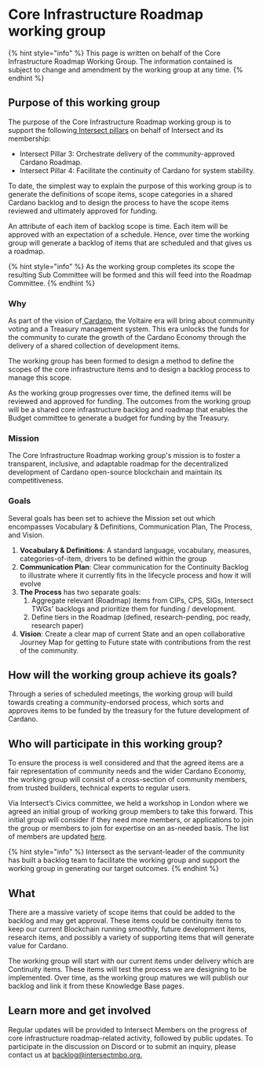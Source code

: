 # Core Infrastructure Roadmap working group

{% hint style="info" %}
This page is written on behalf of the Core Infrastructure Roadmap Working Group. The information contained is subject to change and amendment by the working group at any time.
{% endhint %}

## Purpose of this working group

The purpose of the Core Infrastructure Roadmap working group is to support the following[ Intersect pillars](https://docs.intersectmbo.org/) on behalf of Intersect and its membership:

* Intersect Pillar 3: Orchestrate delivery of the community-approved Cardano Roadmap.
* Intersect Pillar 4: Facilitate the continuity of Cardano for system stability.

To date, the simplest way to explain the purpose of this working group is to generate the definitions of scope items, scope categories in a shared Cardano backlog and to design the process to have the scope items reviewed and ultimately approved for funding.

An attribute of each item of backlog scope is time. Each item will be approved with an expectation of a schedule. Hence, over time the working group will generate a backlog of items that are scheduled and that gives us a roadmap.

{% hint style="info" %}
As the working group completes its scope the resulting Sub Committee will be formed and this will feed into the Roadmap Committee.
{% endhint %}

### Why

As part of the vision of[ Cardano](https://whitepaper.io/document/581/cardano-whitepaper), the Voltaire era will bring about community voting and a Treasury management system. This era unlocks the funds for the community to curate the growth of the Cardano Economy through the delivery of a shared collection of development items.

The working group has been formed to design a method to define the scopes of the core infrastructure items and to design a backlog process to manage this scope.

As the working group progresses over time, the defined items will be reviewed and approved for funding. The outcomes from the working group will be a shared core infrastructure backlog and roadmap that enables the Budget committee to generate a budget for funding by the Treasury.

### Mission

The Core Infrastructure Roadmap working group's mission is to foster a transparent, inclusive, and adaptable roadmap for the decentralized development of Cardano open-source blockchain and maintain its competitiveness.

### Goals

Several goals has been set to achieve the Mission set out which encompasses Vocabulary & Definitions, Communication Plan, The Process, and Vision.

1. **Vocabulary & Definitions**: A standard language, vocabulary, measures, categories-of-item, drivers to be defined within the group
2. **Communication Plan**: Clear communication for the Continuity Backlog to illustrate where it currently fits in the lifecycle process and how it will evolve
3. **The Process** has two separate goals:
   1. Aggregate relevant (Roadmap) items from CIPs, CPS, SIGs, Intersect TWGs' backlogs and prioritize them for funding / development.
   2. Define tiers in the Roadmap (defined, research-pending, poc ready, research paper)
4. **Vision**: Create a clear map of current State and an open collaborative Journey Map for getting to Future state with contributions from the rest of the community.

## How will the working group achieve its goals?

Through a series of scheduled meetings, the working group will build towards creating a community-endorsed process, which sorts and approves items to be funded by the treasury for the future development of Cardano.

## Who will participate in this working group?

To ensure the process is well considered and that the agreed items are a fair representation of community needs and the wider Cardano Economy, the working group will consist of a cross-section of community members, from trusted builders, technical experts to regular users.

Via Intersect’s Civics committee, we held a workshop in London where we agreed an initial group of working group members to take this forward. This initial group will consider if they need more members, or applications to join the group or members to join for expertise on an as-needed basis. The list of members are updated [here](working-group-members.md).

{% hint style="info" %}
Intersect as the servant-leader of the community has built a backlog team to facilitate the working group and support the working group in generating our target outcomes.
{% endhint %}

## What

There are a massive variety of scope items that could be added to the backlog and may get approval. These items could be continuity items to keep our current Blockchain running smoothly, future development items, research items, and possibly a variety of supporting items that will generate value for Cardano.

The working group will start with our current items under delivery which are Continuity items. These items will test the process we are designing to be implemented. Over time, as the working group matures we will publish our backlog and link it from these Knowledge Base pages.

## Learn more and get involved

Regular updates will be provided to Intersect Members on the progress of core infrastructure roadmap-related activity, followed by public updates. To participate in the discussion on Discord or to submit an inquiry, please contact us at [backlog@intersectmbo.org.](mailto:backlog@intersectmbo.org)
